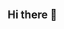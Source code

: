 ## Hi there 👋

<!--

**Here are some ideas to get you started:**

🙋‍♀️ A short introduction:
DOS stands for Decentralized Operating System. We are building a better user expeirence for Web3.

🌈 Contribution guidelines - how can the community get involved?

👩‍💻 Useful resources - where can the community find your docs? Is there anything else the community should know?

🍿 Fun facts - what does your team eat for breakfast?

🧙 Remember, you can do mighty things with the power of [Markdown](https://docs.github.com/github/writing-on-github/getting-started-with-writing-and-formatting-on-github/basic-writing-and-formatting-syntax)
-->
